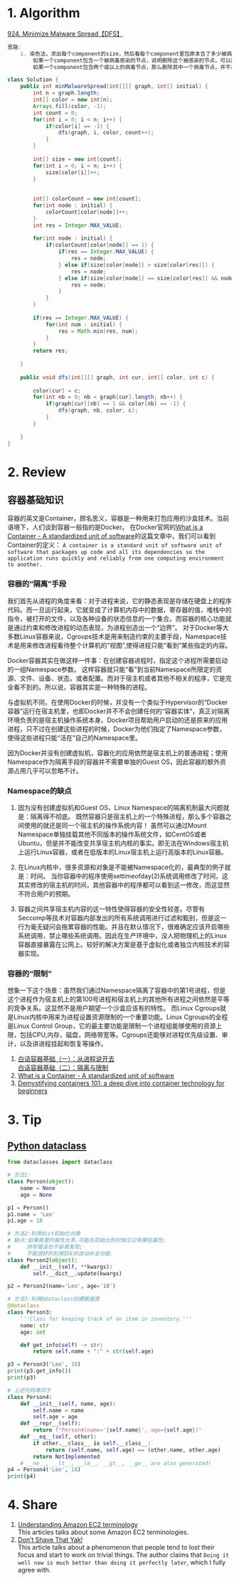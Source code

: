 # 1. Algorithm

[924. Minimize Malware Spread【DFS】](https://leetcode.com/problems/minimize-malware-spread/description/)
```Java
思路:
    1. 染色法，求出每个component的size，然后看每个component里包原本含了多少被病毒感染的节点。
        如果一个component包含一个被病毒感染的节点，说明删除这个被感染的节点，可以防止这个component被感染
        如果一个component包含两个或以上的病毒节点，那么删除其中一个病毒节点，并不能防止这个component被感染

class Solution {
    public int minMalwareSpread(int[][] graph, int[] initial) {
        int n = graph.length;
        int[] color = new int[n];
        Arrays.fill(color, -1);
        int count = 0;
        for(int i = 0; i < n; i++) {
            if(color[i] == -1) {
                dfs(graph, i, color, count++);
            }
        }
        
        int[] size = new int[count];
        for(int i = 0; i < n; i++) {
            size[color[i]]++;
        }
        
        
        int[] colorCount = new int[count];
        for(int node : initial) {
            colorCount[color[node]]++;
        }
        int res = Integer.MAX_VALUE;
        
        for(int node : initial) {
            if(colorCount[color[node]] == 1) {
                if(res == Integer.MAX_VALUE) {
                    res = node;
                } else if(size[color[node]] > size[color[res]]) {
                    res = node;
                } else if(size[color[node]] == size[color[res]] && node < res) {
                    res = node;
                }
            }
        }
        
        if(res == Integer.MAX_VALUE) {
            for(int num : initial) {
                res = Math.min(res, num);
            }
        }
        return res;
        
    }
    
    public void dfs(int[][] graph, int cur, int[] color, int c) {
        
        color[cur] = c;
        for(int nb = 0; nb < graph[cur].length; nb++) {
            if(graph[cur][nb] == 1 && color[nb] == -1) {
                dfs(graph, nb, color, c);
            }
        }
        
    }
}
```

# 2. Review
## 容器基础知识
容器的英文是Container，顾名思义，容器是一种用来打包应用的沙盒技术。当前语境下，人们谈到容器一般指的是Docker。
在Docker官网的[What is a Container - A standardized unit of software](https://www.docker.com/resources/what-container)的这篇文章中，我们可以看到Container的定义：
`A container is a standard unit of software unit of software that packages up code and all its dependencies so the application runs quickly and reliably from one computing environment to another.`


### 容器的“隔离”手段
我们首先从进程的角度来看：对于进程来说，它的静态表现是存储在硬盘上的程序代码。而一旦运行起来，它就变成了计算机内存中的数据，寄存器的值，堆栈中的指令，被打开的文件，以及各种设备的状态信息的一个集合。而容器的核心功能就是通过约束和修改进程的动态表现，为进程创造出一个“边界”。
对于Docker等大多数Linux容器来说，Cgroups技术是用来制造约束的主要手段，Namespace技术是用来修改进程看待整个计算机的“视图”,使得进程只能“看到”某些指定的内容。

Docker容器其实在做这样一件事：在创建容器进程时，指定这个进程所需要启动的一组Namespace参数。
这样容器就只能“看”到当前Namespace所限定的资源、文件、设备、状态，或者配置。而对于宿主机或者其他不相关的程序，它是完全看不到的。所以说，容器其实是一种特殊的进程。

与虚拟机不同，在使用Docker的时候，并没有一个类似于Hypervisor的“Docker容器”运行在宿主机里，也即Docker并不不会创建任何的“容器实体”，真正对隔离环境负责的是宿主机操作系统本身。Docker项目帮助用户启动的还是原来的应用进程，只不过在创建这些进程的时候，Docker为他们指定了Namespace参数，使得这些进程只能“活在”自己的Namespace里。 

因为Docker并没有创建虚拟机，容器化的应用依然是宿主机上的普通进程；使用Namespace作为隔离手段的容器并不需要单独的Guest OS，因此容器的额外资源占用几乎可以忽略不计。

### Namespace的缺点

1. 因为没有创建虚拟机和Guest OS，Linux Namespace的隔离机制最大问题就是：隔离得不彻底。
  既然容器只是宿主机上的一个特殊进程，那么多个容器之间使用的就还是同一个宿主机的操作系统内容！
  虽然可以通过Mount Namespace单独挂载其他不同版本的操作系统文件，如CentOS或者Ubuntu，但是并不能改变共享宿主机内核的事实。即无法在Windows宿主机上运行Linux容器，或者在低版本的Linux宿主机上运行高版本的Linux容器。

2. 在Linux内核中，很多资源和对象是不能被Namespace化的，最典型的例子就是：时间。
  当你容器中的程序使用settimeofday(2)系统调用修改了时间，这其实修改的宿主机的时间，其他容器中的程序都可以看到这一修改，而这显然不符合用户的预期。

3. 容器之间共享宿主机内容的这一特性使得容器的安全性较差。尽管有Seccomp等技术对容器内部发出的所有系统调用进行过滤和甄别，但是这一行为毫无疑问会拖累容器的性能。并且在默认情况下，很难确定应该开启哪些系统调用，禁止哪些系统调用。因此在生产环境中，没人把物理机上的Linux容器直接暴露在公网上。较好的解决方案是基于虚拟化或者独立内核技术的容器实现。

### 容器的“限制”
想象一下这个场景：虽然我们通过Namespace隔离了容器中的第1号进程，但是这个进程作为宿主机上的第100号进程和宿主机上的其他所有进程之间依然是平等的竞争关系。这显然不是用户期望一个沙盒应该有的特性。
而Linux Cgroups就是Linux内核中用来为进程设置资源限制的一个重要功能。Linux Cgroups的全程是Linux Control Group，它的最主要功能是限制一个进程组能够使用的资源上限，包括CPU,内存，磁盘，网络带宽等。Cgroups还能够对进程优先级设置、审计，以及讲进程挂起和恢复等操作。

  1. [白话容器基础（一）：从进程说开去](https://time.geekbang.org/column/article/14642)</br>
     [白话容器基础（二）：隔离与限制](https://time.geekbang.org/column/article/14653)
  2. [What is a Container - A standardized unit of software](https://www.docker.com/resources/what-container)
  3. [Demystifying containers 101: a deep dive into container technology for beginners](https://medium.freecodecamp.org/demystifying-containers-101-a-deep-dive-into-container-technology-for-beginners-d7b60d8511c1)

# 3. Tip
## [Python dataclass](https://www.codingame.com/playgrounds/37245/python-dataclass)
```python
from dataclasses import dataclass

# 方法1:
class Person(object):
    name = None
    age = None

p1 = Person()
p1.name = 'Leo'
p1.age = 18

# 方法2:利用dict初始化对象
# 缺点:如果类里的属性太多,可能在初始化的时候忘记有哪些属性;
#     拼写错误也不容易发现;
#     不能很好的利用IDE的自动补全功能.
class Person2(object):
    def __init__(self, **kwargs):
        self.__dict__.update(kwargs)

p2 = Person2(name='Leo', age='18')

# 方法3:利用@dataclass创建数据类
@dataclass
class Person3:
    '''Class for keeping track of an item in inventory.'''
    name: str
    age: int

    def get_info(self) -> str:
        return self.name + ":" + str(self.age)

p3 = Person3('Leo', 18)
print(p3.get_info())
print(p3)

# 上述代码等同于
class Person4:
    def __init__(self, name, age):
        self.name = name
        self.age = age
    def __repr__(self):
        return f"Person4(name='{self.name}', age={self.age})"
    def __eq__(self, other):
        if other.__class__ is self.__class__:
            return (self.name, self.age) == (other.name, other.age)
        return NotImplemented
    # __ne__, __lt__, __le__, __gt__, __ge__ are also generated!
p4 = Person4('Leo', 18)
print(p4)
```


# 4. Share
  1. [Understanding Amazon EC2 terminology](https://medium.com/@kunalyadav/understanding-amazon-ec2-terminology-85be19d0af28)</br>
     This articles talks about some Amazon EC2 terminologies.
  2. [Don’t Shave That Yak!](https://seths.blog/2005/03/dont_shave_that/?utm_source=wanqu.co&utm_campaign=Wanqu+Daily&utm_medium=website)</br>
     This article talks about a phenomenon that people tend to lost their focus and start to work on trivial things. The author claims that `Doing it well now is much better than doing it perfectly later`, which I fully agree with.


  
  
  
  
  
